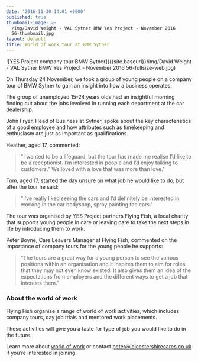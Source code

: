 ```yaml
---
date: '2016-11-30 14:01 +0000'
published: true
thumbnail-image: >-
  /img/David Weight - VAL Sytner BMW Yes Project - November 2016
  56-thumbnail.jpg
layout: default
title: World of work tour at BMW Sytner
---
```


![YES Project company tour BMW Sytner]({{site.baseurl}}/img/David Weight - VAL Sytner BMW Yes Project - November 2016 56-fullsize-web.jpg)

On Thursday 24 November, we took a group of young people on a company tour of BMW Sytner to gain an insight into how a business operates.

The group of unemployed 15-24 years olds had an insightful morning finding out about the jobs involved in running each department at the car dealership.

John Fryer, Head of Business at Sytner, spoke about the key characteristics of a good employee and how attributes such as timekeeping and enthusiasm are just as important as qualifications.

Heather, aged 17, commented:
> "I wanted to be a lifeguard, but the tour has made me realise I’d like to be a receptionist. I’m interested in people and I’d enjoy talking to customers.” We loved with a love that was more than love."

Tom, aged 17, started the day unsure on what job he would like to do, but after the tour he said:
> "I’ve really liked seeing the cars and I’d definitely be interested in working in the car bodyshop, spray painting the cars."

The tour was organised by YES Project partners Flying Fish, a local charity that supports young people in care or leaving care to take the next steps in life by introducing them to work.

Peter Boyne, Care Leavers Manager at Flying Fish, commented on the importance of company tours for the young people he supports:

> “The tours are a great way for a young person to see the various positions within an organisation and it inspires them to aim for roles that they may not even know existed. It also gives them an idea of the expectations from employers and the different ways to get a job that interests them.”

### About the world of work

Flying Fish organise a range of world of work activities, which includes company tours, day job trials and mentored work placements. 

These activities will give you a taste for type of job you would like to do in the future.

Learn more about [world of work](http://www.yesproject.org/what-you-can-do/explore-the-world-of-work/) or contact [peter@leicestershirecares.co.uk]() if you’re interested in joining.
